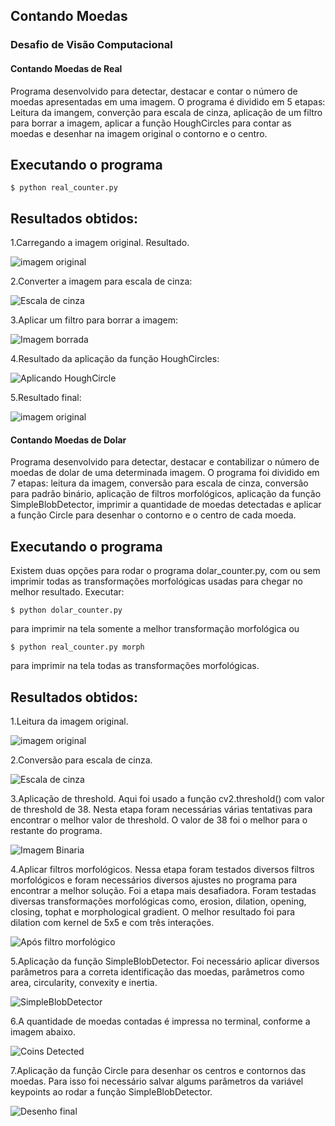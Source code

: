 ## Contando Moedas 
### Desafio de Visão Computacional
#### Contando Moedas de Real
Programa desenvolvido para detectar, destacar e contar o número de moedas apresentadas em uma imagem.
 O programa é dividido em 5 etapas: Leitura da imangem, converção para escala de cinza, aplicação de um filtro para borrar a imagem, aplicar a função HoughCircles para contar as moedas e desenhar na imagem original o contorno e o centro.

## Executando o programa
```
$ python real_counter.py
```
## Resultados obtidos:

1.Carregando a imagem original. Resultado.

![imagem original](https://github.com/EduardoRonchi/CountingCoins/blob/master/real_original.jpg)

2.Converter a imagem para escala de cinza:

![Escala de cinza](https://github.com/EduardoRonchi/CountingCoins/blob/master/assets/real_gray.jpg)

3.Aplicar um filtro para borrar a imagem:

![Imagem borrada](https://github.com/EduardoRonchi/CountingCoins/blob/master/assets/real_blurred.jpg)

4.Resultado da aplicação da função HoughCircles:

![Aplicando HoughCircle](https://github.com/EduardoRonchi/CountingCoins/blob/master/assets/real_counter_py.jpg)

5.Resultado final:

![imagem original](https://github.com/EduardoRonchi/CountingCoins/blob/master/image_result/real_result.jpg)

#### Contando Moedas de Dolar

Programa desenvolvido para detectar, destacar e contabilizar o número de moedas de dolar de uma determinada imagem.
O programa foi dividido em 7 etapas: leitura da imagem, conversão para escala de cinza, conversão para padrão binário, aplicação de filtros morfológicos,
aplicação da função SimpleBlobDetector, imprimir a quantidade de moedas detectadas e aplicar a função Circle para desenhar o contorno e o centro de cada moeda.

## Executando o programa

Existem duas opções para rodar o programa dolar_counter.py, com ou sem imprimir todas as transformações morfológicas usadas para chegar no melhor resultado.
Executar:
```
$ python dolar_counter.py
```
para imprimir na tela somente a melhor transformação morfológica ou 
```
$ python real_counter.py morph
```
para imprimir na tela todas as transformações morfológicas.

## Resultados obtidos:

1.Leitura da imagem original.

![imagem original](https://github.com/EduardoRonchi/CountingCoins/blob/master/dolar_original.png)

2.Conversão para escala de cinza.

![Escala de cinza](https://github.com/EduardoRonchi/CountingCoins/blob/master/assets/dolar_gray_image.png)

3.Aplicação de threshold. Aqui foi usado a função cv2.threshold() com valor de threshold de 38. Nesta etapa foram necessárias várias tentativas para encontrar o melhor valor de threshold. O valor de 38 foi o melhor para o restante do programa.

![Imagem Binaria](https://github.com/EduardoRonchi/CountingCoins/blob/master/assets/dolar_mask_image.png)

4.Aplicar filtros morfológicos. Nessa etapa foram testados diversos filtros morfológicos e foram necessários diversos ajustes no programa para encontrar a melhor solução. Foi a etapa mais desafiadora. Foram testadas diversas transformações morfológicas como, erosion, dilation, opening, closing, tophat e morphological gradient. O melhor resultado foi para dilation com kernel de 5x5 e com três interações.

![Após filtro morfológico](https://github.com/EduardoRonchi/CountingCoins/blob/master/assets/dolar_dilation.png)

5.Aplicação da função SimpleBlobDetector. Foi necessário aplicar diversos parâmetros para a correta identificação das moedas, parâmetros como area, circularity, convexity e inertia.

![SimpleBlobDetector](https://github.com/EduardoRonchi/CountingCoins/blob/master/assets/dolar_blob_counter.png)

6.A quantidade de moedas contadas é impressa no terminal, conforme a imagem abaixo.

![Coins Detected](https://github.com/EduardoRonchi/CountingCoins/blob/master/assets/dolar_python_py.jpg)

7.Aplicação da função Circle para desenhar os centros e contornos das moedas. Para isso foi necessário salvar algums parâmetros da variável keypoints ao rodar a função SimpleBlobDetector.

![Desenho final](https://github.com/EduardoRonchi/CountingCoins/blob/master/image_result/dolar_result.png)
